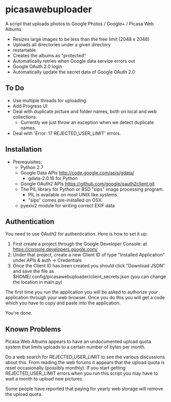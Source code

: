 picasawebuploader
=================

A script that uploads photos to Google Photos / Google+ / Picasa Web Albums

+ Resizes large images to be less than the free limit (2048 x 2048)
+ Uploads all directories under a given directory
+ restartable
+ Creates the albums as "protected"
+ Automatically retries when Google data service errors out
+ Google OAuth 2.0 login
+ Automatically update the secret data of Google OAuth 2.0

To Do
-----

+ Use multiple threads for uploading.
+ Add Progress UI
+ Deal with duplicate picture and folder names, both on local and web collections.
  + Currently we just throw an exception when we detect duplicate names.
+ Deal with 'Error: 17 REJECTED_USER_LIMIT' errors.

Installation
------------

+ Prerequisites:
  + Python 2.7
  + Google Data APIs http://code.google.com/apis/gdata/
    + gdata-2.0.16 for Python
  + Google OAuth2 APIs https://github.com/google/oauth2client.git
  + The PIL library for Python or BSD "sips" image processing program.
    + PIL is available on most UNIX like systems.
    + "sips" comes pre-installed on OSX.
  + pyexiv2 module for writing correct EXIF data

Authentication
--------------

You need to use OAuth2 for authentication. Here is how to set it up:

1. First create a project through the Google Developer Console: at https://console.developers.google.com/
2. Under that project, create a new Client ID of type "Installed Application" under APIs & auth -> Credentials
3. Once the Client ID has been created you should click "Download JSON" and save the file as $HOME/.config/picasawebuploader/client_secrets.json (you can change the location in main.py)

The first time you run the application you will be asked to authorize your application through your web browser. Once you do this you will get a code which you have to copy and paste into the application.

You're done.

Known Problems
--------------

Picasa Web Albums appears to have an undocumented upload quota system that
limits uploads to a certain number of bytes per month.

Do a web search for REJECTED_USER_LIMIT to see the various discussions about
this. From reading the web forums it appears that the upload quota is reset
occasionally (possibly monthly). If you start getting REJECTED_USER_LIMIT
errors when you run this script you may have to wait a month to upload new
pictures.

Some people have reported that paying for yearly web storage will remove the
upload quota.
